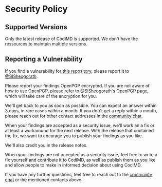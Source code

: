 # Security Policy

## Supported Versions

Only the latest release of CodiMD is supported. We don't have the
ressources to maintain multiple versions.

## Reporting a Vulnerability

If you find a vulnerability for [this repository](https://github.com/codimd/server), please report it to 
[@SISheogorath](https://github.com/SISheogorath).

Please report your findings OpenPGP encrypted. If you are not aware of
how to use OpenPGP, please refer to [@SISheogorath's OpenPGP page](https://shivering-isles.com/pgpme),
which will take care of the encryption for you.

We'll get back to you as soon as possible. You can expect an answer within
3 days, in rare cases within a month. If you don't get a reply within a month,
please reach out for other contact addresses in the [community chat](https://app.element.io/#/room/#hedgedoc:matrix.org).

When your findings are accepted as a security issue, we'll work an a fix or
at least a workaround for the next release. With the release that contained
the fix, we want to encurage you to publish your findings as you like.

We'll also credit you in the release notes.

When your findings are not accepted as a security issue, feel free to write
a fix yourself and contribute it to CodiMD, as well as publish them as you
like and allow people to make in informed decision about using CodiMD.

If you have any further questions, feel free to reach out to the
[community chat](https://app.element.io/#/room/#hedgedoc:matrix.org) or the mentioned contacts above.
